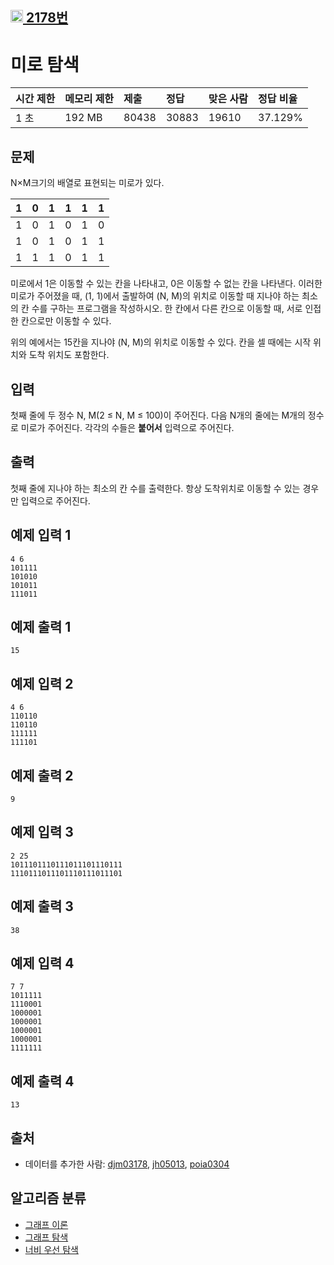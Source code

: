 ## [<img src="https://d2gd6pc034wcta.cloudfront.net/tier/10.svg" width=20> 2178번](https://www.acmicpc.net/problem/2178)

# 미로 탐색

| 시간 제한 | 메모리 제한 | 제출  | 정답  | 맞은 사람 | 정답 비율 |
| :-------- | :---------- | :---- | :---- | :-------- | :-------- |
| 1 초      | 192 MB      | 80438 | 30883 | 19610     | 37.129%   |

## 문제

N×M크기의 배열로 표현되는 미로가 있다.

| 1    | 0    | 1    | 1    | 1    | 1    |
| ---- | ---- | ---- | ---- | ---- | ---- |
| 1    | 0    | 1    | 0    | 1    | 0    |
| 1    | 0    | 1    | 0    | 1    | 1    |
| 1    | 1    | 1    | 0    | 1    | 1    |

미로에서 1은 이동할 수 있는 칸을 나타내고, 0은 이동할 수 없는 칸을 나타낸다. 이러한 미로가 주어졌을 때, (1, 1)에서 출발하여 (N, M)의 위치로 이동할 때 지나야 하는 최소의 칸 수를 구하는 프로그램을 작성하시오. 한 칸에서 다른 칸으로 이동할 때, 서로 인접한 칸으로만 이동할 수 있다.

위의 예에서는 15칸을 지나야 (N, M)의 위치로 이동할 수 있다. 칸을 셀 때에는 시작 위치와 도착 위치도 포함한다.

## 입력

첫째 줄에 두 정수 N, M(2 ≤ N, M ≤ 100)이 주어진다. 다음 N개의 줄에는 M개의 정수로 미로가 주어진다. 각각의 수들은 **붙어서** 입력으로 주어진다.

## 출력

첫째 줄에 지나야 하는 최소의 칸 수를 출력한다. 항상 도착위치로 이동할 수 있는 경우만 입력으로 주어진다.

## 예제 입력 1

```
4 6
101111
101010
101011
111011
```

## 예제 출력 1

```
15
```

## 예제 입력 2

```
4 6
110110
110110
111111
111101
```

## 예제 출력 2

```
9
```

## 예제 입력 3

```
2 25
1011101110111011101110111
1110111011101110111011101
```

## 예제 출력 3

```
38
```

## 예제 입력 4

```
7 7
1011111
1110001
1000001
1000001
1000001
1000001
1111111
```

## 예제 출력 4

```
13
```

## 출처

- 데이터를 추가한 사람: [djm03178](https://www.acmicpc.net/user/djm03178), [jh05013](https://www.acmicpc.net/user/jh05013), [poia0304](https://www.acmicpc.net/user/poia0304)

## 알고리즘 분류

- [그래프 이론](https://www.acmicpc.net/problem/tag/7)
- [그래프 탐색](https://www.acmicpc.net/problem/tag/11)
- [너비 우선 탐색](https://www.acmicpc.net/problem/tag/126)